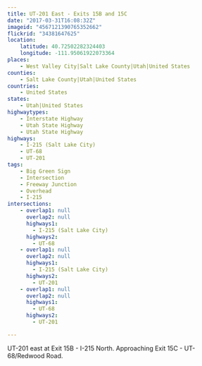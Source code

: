 ```yaml
---
title: UT-201 East - Exits 15B and 15C
date: "2017-03-31T16:08:32Z"
imageid: "4567121390765352662"
flickrid: "34381647625"
location:
    latitude: 40.72502282324403
    longitude: -111.95061922073364
places:
    - West Valley City|Salt Lake County|Utah|United States
counties:
    - Salt Lake County|Utah|United States
countries:
    - United States
states:
    - Utah|United States
highwaytypes:
    - Interstate Highway
    - Utah State Highway
    - Utah State Highway
highways:
    - I-215 (Salt Lake City)
    - UT-68
    - UT-201
tags:
    - Big Green Sign
    - Intersection
    - Freeway Junction
    - Overhead
    - I-215
intersections:
    - overlap1: null
      overlap2: null
      highways1:
        - I-215 (Salt Lake City)
      highways2:
        - UT-68
    - overlap1: null
      overlap2: null
      highways1:
        - I-215 (Salt Lake City)
      highways2:
        - UT-201
    - overlap1: null
      overlap2: null
      highways1:
        - UT-68
      highways2:
        - UT-201

---
```

UT-201 east at Exit 15B - I-215 North.  Approaching Exit 15C - UT-68/Redwood Road.